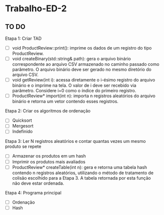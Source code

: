 # Trabalho-ED-2

## TO DO
Etapa 1: Criar TAD
- [ ] void ProductReview::print(): imprime os dados de um registro do tipo ProductReview.
- [ ] void createBinary(std::string& path): gera o arquivo binário correspondente ao arquivo CSV armazenado no caminho passado como parâmetro. O arquivo binário deve ser gerado no mesmo diretório do arquivo CSV.
- [ ] void getReview(int i): acessa diretamente o i-ésimo registro do arquivo binário e o imprime na tela. O valor de i deve ser recebido via parâmetro. Considere i=0 como o índice do primeiro registro.
- [ ] ProductReview* import(int n): importa n registros aleatórios do arquivo binário e retorna um vetor contendo esses registros.

Etapa 2: Criar os algoritmos de ordenação
- [ ] Quicksort
- [ ] Mergesort
- [ ] Indefinido

Etapa 3: Ler N registros aleatórios e contar quantas vezes um mesmo produto se repete
- [ ] Armazenar os produtos em um hash
- [ ] Imprimir os produtos mais avaliados
- [ ] ProductReview* createTable(int n): gera e retorna uma tabela hash contendo n registros aleatórios, utilizando o método de tratamento de colisão escolhido para a Etapa 3. A tabela retornada por esta função não deve estar ordenada.

Etapa 4: Programa principal
- [ ] Ordenação
- [ ] Hash